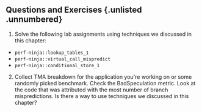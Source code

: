 ## Questions and Exercises {.unlisted .unnumbered}

1. Solve the following lab assignments using techniques we discussed in this chapter:
- `perf-ninja::lookup_tables_1`
- `perf-ninja::virtual_call_mispredict`
- `perf-ninja::conditional_store_1`
2. Collect TMA breakdown for the application you're working on or some randomly picked benchmark. Check the BadSpeculation metric. Look at the code that was attributed with the most number of branch mispredictions. Is there a way to use techniques we discussed in this chapter?